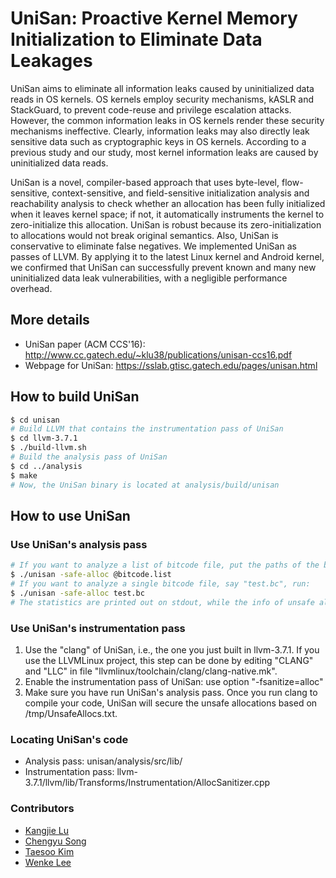 # UniSan: Proactive Kernel Memory Initialization to Eliminate Data Leakages

UniSan aims to eliminate all information leaks caused by uninitialized data reads in OS kernels. OS kernels employ security mechanisms, kASLR and StackGuard, to prevent code-reuse and privilege escalation attacks. However, the common information leaks in OS kernels render these security mechanisms ineffective. Clearly, information leaks may also directly leak sensitive data such as cryptographic keys in OS kernels. 
According to a previous study and our study, most kernel information leaks are caused by uninitialized data reads. 

UniSan is a novel, compiler-based approach that uses byte-level, flow-sensitive, context-sensitive, and field-sensitive initialization analysis and reachability analysis to check whether an allocation has been fully initialized when it leaves kernel space; if not, it automatically instruments the kernel to zero-initialize this allocation. UniSan is robust because its zero-initialization to allocations would not break original semantics. Also, UniSan is conservative to eliminate false negatives. We implemented UniSan as passes of LLVM. By applying it to the latest Linux kernel and Android kernel, we confirmed that UniSan can successfully prevent known and many new uninitialized data leak vulnerabilities, with a negligible performance overhead.

## More details
* UniSan paper (ACM CCS'16): http://www.cc.gatech.edu/~klu38/publications/unisan-ccs16.pdf
* Webpage for UniSan: https://sslab.gtisc.gatech.edu/pages/unisan.html

## How to build UniSan
  ```sh
  $ cd unisan
  # Build LLVM that contains the instrumentation pass of UniSan
  $ cd llvm-3.7.1
  $ ./build-llvm.sh
  # Build the analysis pass of UniSan
  $ cd ../analysis
  $ make
  # Now, the UniSan binary is located at analysis/build/unisan
  ```
 
## How to use UniSan
### Use UniSan's analysis pass
```sh
# If you want to analyze a list of bitcode file, put the paths of the bitcode files in a list file, e.g., "bitcode.list". Then run:
$ ./unisan -safe-alloc @bitcode.list
# If you want to analyze a single bitcode file, say "test.bc", run:
$ ./unisan -safe-alloc test.bc
# The statistics are printed out on stdout, while the info of unsafe allocations is saved in a temporary file: /tmp/UnsafeAllocs.txt.
```
### Use UniSan's instrumentation pass
1. Use the "clang" of UniSan, i.e., the one you just built in llvm-3.7.1.
If you use the LLVMLinux project, this step can be done by editing "CLANG" and "LLC" in file "llvmlinux/toolchain/clang/clang-native.mk". 
2. Enable the instrumentation pass of UniSan: use option "-fsanitize=alloc"
3. Make sure you have run UniSan's analysis pass. Once you run clang to compile your code, UniSan will secure the unsafe allocations based on /tmp/UnsafeAllocs.txt. 

### Locating UniSan's code
* Analysis pass: unisan/analysis/src/lib/
* Instrumentation pass: llvm-3.7.1/llvm/lib/Transforms/Instrumentation/AllocSanitizer.cpp

### Contributors
* [Kangjie Lu]
* [Chengyu Song]
* [Taesoo Kim]
* [Wenke Lee]

[Kangjie Lu]: <http://www.cc.gatech.edu/~klu38>
[Chengyu Song]: <http://www.cs.ucr.edu/~csong>
[Taesoo Kim]: <https://taesoo.gtisc.gatech.edu>
[Wenke Lee]: <http://wenke.gtisc.gatech.edu>
